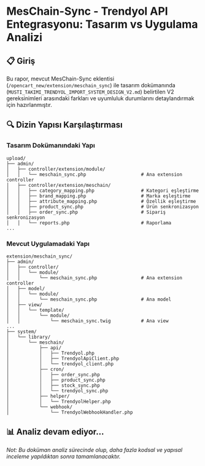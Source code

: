 # MesChain-Sync - Trendyol API Entegrasyonu: Tasarım vs Uygulama Analizi

## 📋 Giriş

Bu rapor, mevcut MesChain-Sync eklentisi (`/opencart_new/extension/meschain_sync`) ile tasarım dokümanında (`MUSTI_TAKIMI_TRENDYOL_IMPORT_SYSTEM_DESIGN_V2.md`) belirtilen V2 gereksinimleri arasındaki farkları ve uyumluluk durumlarını detaylandırmak için hazırlanmıştır.

## 🔍 Dizin Yapısı Karşılaştırması

### Tasarım Dokümanındaki Yapı
```
upload/
├── admin/
│   ├── controller/extension/module/
│   │   └── meschain_sync.php                    # Ana extension controller
│   ├── controller/extension/meschain/
│   │   ├── category_mapping.php                 # Kategori eşleştirme
│   │   ├── brand_mapping.php                    # Marka eşleştirme
│   │   ├── attribute_mapping.php                # Özellik eşleştirme
│   │   ├── product_sync.php                     # Ürün senkronizasyon
│   │   ├── order_sync.php                       # Sipariş senkronizasyon
│   │   └── reports.php                          # Raporlama
...
```

### Mevcut Uygulamadaki Yapı
```
extension/meschain_sync/
├── admin/
│   ├── controller/
│   │   └── module/
│   │       └── meschain_sync.php                # Ana extension controller
│   ├── model/
│   │   └── module/
│   │       └── meschain_sync.php                # Ana model
│   ├── view/
│   │   └── template/
│   │       └── module/
│   │           └── meschain_sync.twig           # Ana view
...
├── system/
│   └── library/
│       └── meschain/
│           ├── api/
│           │   ├── Trendyol.php
│           │   ├── TrendyolApiClient.php
│           │   └── trendyol_client.php
│           ├── cron/
│           │   ├── order_sync.php
│           │   ├── product_sync.php
│           │   ├── stock_sync.php
│           │   └── trendyol_sync.php
│           ├── helper/
│           │   └── TrendyolHelper.php
│           └── webhook/
│               └── TrendyolWebhookHandler.php
```

## 📊 Analiz devam ediyor...

*Not: Bu doküman analiz sürecinde olup, daha fazla kodsal ve yapısal inceleme yapıldıktan sonra tamamlanacaktır.*
